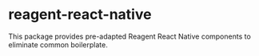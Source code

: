 # reagent-react-native

This package provides pre-adapted Reagent React Native components to eliminate
common boilerplate.
